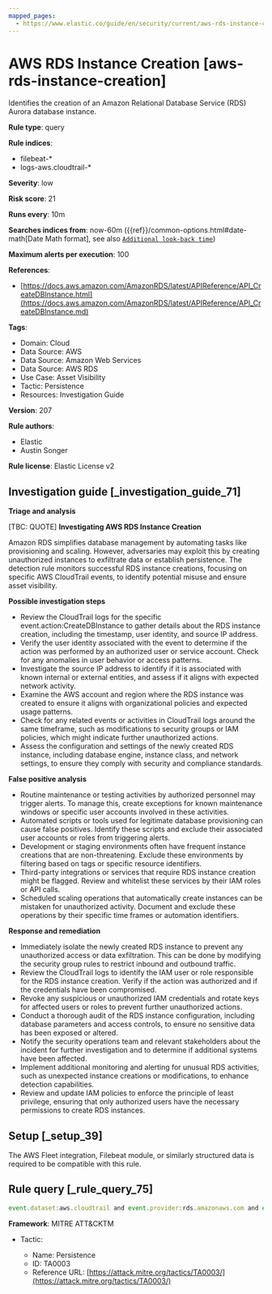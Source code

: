 ```yaml
---
mapped_pages:
  - https://www.elastic.co/guide/en/security/current/aws-rds-instance-creation.html
---
```


# AWS RDS Instance Creation [aws-rds-instance-creation]

Identifies the creation of an Amazon Relational Database Service (RDS) Aurora database instance.

**Rule type**: query

**Rule indices**:

* filebeat-*
* logs-aws.cloudtrail-*

**Severity**: low

**Risk score**: 21

**Runs every**: 10m

**Searches indices from**: now-60m ({{ref}}/common-options.html#date-math[Date Math format], see also [`Additional look-back time`](docs-content://solutions/security/detect-and-alert/create-detection-rule.md#rule-schedule))

**Maximum alerts per execution**: 100

**References**:

* [https://docs.aws.amazon.com/AmazonRDS/latest/APIReference/API_CreateDBInstance.html](https://docs.aws.amazon.com/AmazonRDS/latest/APIReference/API_CreateDBInstance.md)

**Tags**:

* Domain: Cloud
* Data Source: AWS
* Data Source: Amazon Web Services
* Data Source: AWS RDS
* Use Case: Asset Visibility
* Tactic: Persistence
* Resources: Investigation Guide

**Version**: 207

**Rule authors**:

* Elastic
* Austin Songer

**Rule license**: Elastic License v2

## Investigation guide [_investigation_guide_71]

**Triage and analysis**

[TBC: QUOTE]
**Investigating AWS RDS Instance Creation**

Amazon RDS simplifies database management by automating tasks like provisioning and scaling. However, adversaries may exploit this by creating unauthorized instances to exfiltrate data or establish persistence. The detection rule monitors successful RDS instance creations, focusing on specific AWS CloudTrail events, to identify potential misuse and ensure asset visibility.

**Possible investigation steps**

* Review the CloudTrail logs for the specific event.action:CreateDBInstance to gather details about the RDS instance creation, including the timestamp, user identity, and source IP address.
* Verify the user identity associated with the event to determine if the action was performed by an authorized user or service account. Check for any anomalies in user behavior or access patterns.
* Investigate the source IP address to identify if it is associated with known internal or external entities, and assess if it aligns with expected network activity.
* Examine the AWS account and region where the RDS instance was created to ensure it aligns with organizational policies and expected usage patterns.
* Check for any related events or activities in CloudTrail logs around the same timeframe, such as modifications to security groups or IAM policies, which might indicate further unauthorized actions.
* Assess the configuration and settings of the newly created RDS instance, including database engine, instance class, and network settings, to ensure they comply with security and compliance standards.

**False positive analysis**

* Routine maintenance or testing activities by authorized personnel may trigger alerts. To manage this, create exceptions for known maintenance windows or specific user accounts involved in these activities.
* Automated scripts or tools used for legitimate database provisioning can cause false positives. Identify these scripts and exclude their associated user accounts or roles from triggering alerts.
* Development or staging environments often have frequent instance creations that are non-threatening. Exclude these environments by filtering based on tags or specific resource identifiers.
* Third-party integrations or services that require RDS instance creation might be flagged. Review and whitelist these services by their IAM roles or API calls.
* Scheduled scaling operations that automatically create instances can be mistaken for unauthorized activity. Document and exclude these operations by their specific time frames or automation identifiers.

**Response and remediation**

* Immediately isolate the newly created RDS instance to prevent any unauthorized access or data exfiltration. This can be done by modifying the security group rules to restrict inbound and outbound traffic.
* Review the CloudTrail logs to identify the IAM user or role responsible for the RDS instance creation. Verify if the action was authorized and if the credentials have been compromised.
* Revoke any suspicious or unauthorized IAM credentials and rotate keys for affected users or roles to prevent further unauthorized actions.
* Conduct a thorough audit of the RDS instance configuration, including database parameters and access controls, to ensure no sensitive data has been exposed or altered.
* Notify the security operations team and relevant stakeholders about the incident for further investigation and to determine if additional systems have been affected.
* Implement additional monitoring and alerting for unusual RDS activities, such as unexpected instance creations or modifications, to enhance detection capabilities.
* Review and update IAM policies to enforce the principle of least privilege, ensuring that only authorized users have the necessary permissions to create RDS instances.


## Setup [_setup_39]

The AWS Fleet integration, Filebeat module, or similarly structured data is required to be compatible with this rule.


## Rule query [_rule_query_75]

```js
event.dataset:aws.cloudtrail and event.provider:rds.amazonaws.com and event.action:CreateDBInstance and event.outcome:success
```

**Framework**: MITRE ATT&CKTM

* Tactic:

    * Name: Persistence
    * ID: TA0003
    * Reference URL: [https://attack.mitre.org/tactics/TA0003/](https://attack.mitre.org/tactics/TA0003/)



